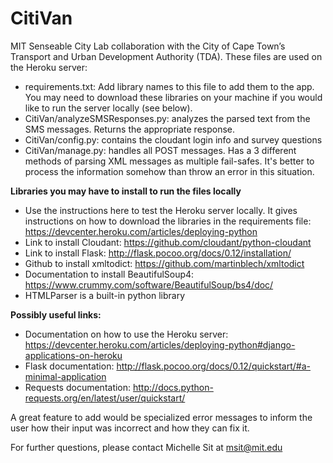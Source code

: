 # CitiVan

MIT Senseable City Lab collaboration with the City of Cape Town’s Transport and Urban Development Authority (TDA). These files are used on the Heroku server:

- requirements.txt: Add library names to this file to add them to the app. You may need to download these libraries on your machine if you would like to run the server locally (see below).
- CitiVan/analyzeSMSResponses.py: analyzes the parsed text from the SMS messages. Returns the appropriate response.
- CitiVan/config.py: contains the cloudant login info and survey questions
- CitiVan/manage.py: handles all POST messages. Has a 3 different methods of parsing XML messages as multiple fail-safes. It's better to process the information somehow than throw an error in this situation.

**Libraries you may have to install to run the files locally**

- Use the instructions here to test the Heroku server locally. It gives instructions on how to download the libraries in the requirements file: https://devcenter.heroku.com/articles/deploying-python
- Link to install Cloudant: https://github.com/cloudant/python-cloudant
- Link to install Flask: http://flask.pocoo.org/docs/0.12/installation/
- Github to install xmltodict: https://github.com/martinblech/xmltodict
- Documentation to install BeautifulSoup4: https://www.crummy.com/software/BeautifulSoup/bs4/doc/
- HTMLParser is a built-in python library


**Possibly useful links:**
- Documentation on how to use the Heroku server: https://devcenter.heroku.com/articles/deploying-python#django-applications-on-heroku
- Flask documentation: http://flask.pocoo.org/docs/0.12/quickstart/#a-minimal-application
- Requests documentation: http://docs.python-requests.org/en/latest/user/quickstart/


A great feature to add would be specialized error messages to inform the user how their input was incorrect and how they can fix it.

For further questions, please contact Michelle Sit at msit@mit.edu
